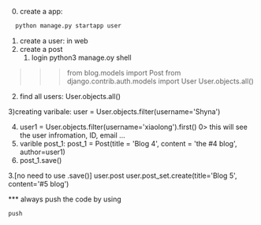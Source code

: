 0. create a app: 
  ```html
    python manage.py startapp user 
  ```
1. create a user: in web
2. create a post 
   1) login python3 manage.oy shell
>>> from blog.models import Post
>>> from django.contrib.auth.models import User
>>> User.objects.all()

  2) find all users: User.objects.all()
  
  3)creating varibale: user = User.objects.filter(username='Shyna') 

  4) user1 = User.objects.filter(username='xiaolong').first() 0> this will see the user infromation, ID, email ...
  5) varible post_1: post_1 = Post(title = 'Blog 4', content = 'the #4 blog', author=user1)
  6) post_1.save()
 
3.[no need to use .save()]  user.post user.post_set.create(title='Blog 5', content='#5 blog')


*** always push the code by using 
```html
push
``` 
